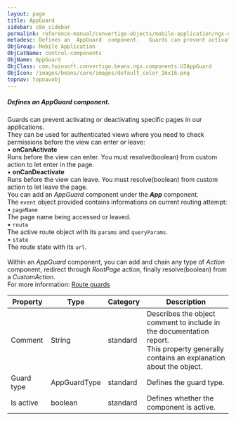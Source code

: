 ```yaml
---
layout: page
title: AppGuard
sidebar: c8o_sidebar
permalink: reference-manual/convertigo-objects/mobile-application/ngx-components/control-components/appguard/
metadesc: Defines an  AppGuard  component.   Guards can prevent activating or deactivating specific pages in our applications. They can be used for authenticate
ObjGroup: Mobile Application
ObjCatName: control-components
ObjName: AppGuard
ObjClass: com.twinsoft.convertigo.beans.ngx.components.UIAppGuard
ObjIcon: /images/beans/core/images/default_color_16x16.png
topnav: topnavobj
---
```

##### Defines an <i>AppGuard</i> component. 

Guards can prevent activating or deactivating specific pages in our applications.<br>They can be used for authenticated views where you need to check permissions before the view can enter or leave:<br/> • <b>onCanActivate</b><br>Runs before the view can enter. You must resolve(boolean) from custom action to let enter in the page.<br/> • <b>onCanDeactivate</b><br>Runs before the view can leave. You must resolve(boolean) from custom action to let leave the page.<br/> You can add an <i>AppGuard</i> component under the <b><i>App</i></b> component.<br>The <code>event</code> object provided contains informations on current routing attempt:<br/> • <code>pageName</code><br>The page name being accessed or leaved.<br/> • <code>route</code><br>The active route object with its <code>params</code> and <code>queryParams</code>.<br/> • <code>state</code><br>The route state with its <code>url</code>.<br/> <br> Within an <i>AppGuard</i> component, you can add and chain any type of <i>Action</i> component, redirect through <i>RootPage</i> action, finally resolve(boolean) from a <i>CustomAction</i>.<br/>For more information: <a href='https://angular.io/guide/router-tutorial-toh#milestone-5-route-guards' target='_blank'>Route guards</a>   

Property | Type | Category | Description
--- | --- | --- | ---
Comment | String | standard | Describes the object comment to include in the documentation report.<br/>This property generally contains an explanation about the object.
Guard type | AppGuardType | standard | Defines the guard type.<br/>
Is active | boolean | standard | Defines whether the component is active.<br/>
